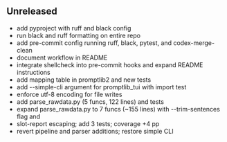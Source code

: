 ## Unreleased
- add pyproject with ruff and black config
- run black and ruff formatting on entire repo
- add pre-commit config running ruff, black, pytest, and codex-merge-clean
- document workflow in README
- integrate shellcheck into pre-commit hooks and expand README instructions
- add mapping table in promptlib2 and new tests
- add --simple-cli argument for promptlib_tui with import test
- enforce utf-8 encoding for file writes
- add parse_rawdata.py (5 funcs, 122 lines) and tests
- expand parse_rawdata.py to 7 funcs (~155 lines) with --trim-sentences flag and
- slot-report escaping; add 3 tests; coverage +4 pp
- revert pipeline and parser additions; restore simple CLI






